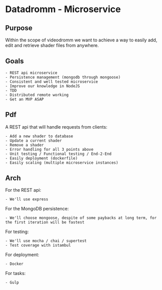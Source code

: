 # Datadromm - Microservice

## Purpose

Within the scope of videodromm we want to achieve a way to easily add, edit and retrieve shader files from anywhere.

## Goals

	- REST api microservice
	- Persistence management (mongodb through mongoose)
	- Consistent and well tested microservice
	- Improve our knowledge in NodeJS
	- TDD
	- Distributed remote working
	- Get an MVP ASAP

## Pdf

A REST api that will handle requests from clients:

	- Add a new shader to database
	- Update a current shader
	- Remove a shader
	- Error handling for all 3 points above
	- Unit testing / Functional testing / End-2-End
	- Easily deployment (dockerfile)
	- Easily scaling (multiple microservice instances)

## Arch

For the REST api:

	- We'll use express

For the MongoDB persistence:

	- We'll choose mongoose, despite of some paybacks at long term, for the first iteration will be fastest

For testing:

	- We'll use mocha / chai / supertest
	- Test coverage with istambul

For deployment:

	- Docker

For tasks:

	- Gulp


